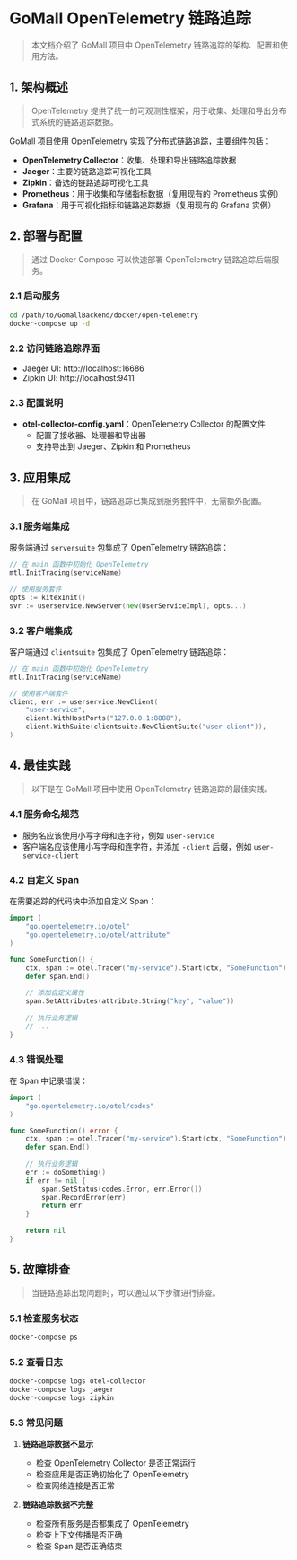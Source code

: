 # GoMall OpenTelemetry 链路追踪

> 本文档介绍了 GoMall 项目中 OpenTelemetry 链路追踪的架构、配置和使用方法。

## 1. 架构概述

> OpenTelemetry 提供了统一的可观测性框架，用于收集、处理和导出分布式系统的链路追踪数据。

GoMall 项目使用 OpenTelemetry 实现了分布式链路追踪，主要组件包括：

- **OpenTelemetry Collector**：收集、处理和导出链路追踪数据
- **Jaeger**：主要的链路追踪可视化工具
- **Zipkin**：备选的链路追踪可视化工具
- **Prometheus**：用于收集和存储指标数据（复用现有的 Prometheus 实例）
- **Grafana**：用于可视化指标和链路追踪数据（复用现有的 Grafana 实例）

## 2. 部署与配置

> 通过 Docker Compose 可以快速部署 OpenTelemetry 链路追踪后端服务。

### 2.1 启动服务

```bash
cd /path/to/GomallBackend/docker/open-telemetry
docker-compose up -d
```

### 2.2 访问链路追踪界面

- Jaeger UI: http://localhost:16686
- Zipkin UI: http://localhost:9411

### 2.3 配置说明

- **otel-collector-config.yaml**：OpenTelemetry Collector 的配置文件
  - 配置了接收器、处理器和导出器
  - 支持导出到 Jaeger、Zipkin 和 Prometheus

## 3. 应用集成

> 在 GoMall 项目中，链路追踪已集成到服务套件中，无需额外配置。

### 3.1 服务端集成

服务端通过 `serversuite` 包集成了 OpenTelemetry 链路追踪：

```go
// 在 main 函数中初始化 OpenTelemetry
mtl.InitTracing(serviceName)

// 使用服务套件
opts := kitexInit()
svr := userservice.NewServer(new(UserServiceImpl), opts...)
```

### 3.2 客户端集成

客户端通过 `clientsuite` 包集成了 OpenTelemetry 链路追踪：

```go
// 在 main 函数中初始化 OpenTelemetry
mtl.InitTracing(serviceName)

// 使用客户端套件
client, err := userservice.NewClient(
    "user-service",
    client.WithHostPorts("127.0.0.1:8888"),
    client.WithSuite(clientsuite.NewClientSuite("user-client")),
)
```

## 4. 最佳实践

> 以下是在 GoMall 项目中使用 OpenTelemetry 链路追踪的最佳实践。

### 4.1 服务命名规范

- 服务名应该使用小写字母和连字符，例如 `user-service`
- 客户端名应该使用小写字母和连字符，并添加 `-client` 后缀，例如 `user-service-client`

### 4.2 自定义 Span

在需要追踪的代码块中添加自定义 Span：

```go
import (
    "go.opentelemetry.io/otel"
    "go.opentelemetry.io/otel/attribute"
)

func SomeFunction() {
    ctx, span := otel.Tracer("my-service").Start(ctx, "SomeFunction")
    defer span.End()
    
    // 添加自定义属性
    span.SetAttributes(attribute.String("key", "value"))
    
    // 执行业务逻辑
    // ...
}
```

### 4.3 错误处理

在 Span 中记录错误：

```go
import (
    "go.opentelemetry.io/otel/codes"
)

func SomeFunction() error {
    ctx, span := otel.Tracer("my-service").Start(ctx, "SomeFunction")
    defer span.End()
    
    // 执行业务逻辑
    err := doSomething()
    if err != nil {
        span.SetStatus(codes.Error, err.Error())
        span.RecordError(err)
        return err
    }
    
    return nil
}
```

## 5. 故障排查

> 当链路追踪出现问题时，可以通过以下步骤进行排查。

### 5.1 检查服务状态

```bash
docker-compose ps
```

### 5.2 查看日志

```bash
docker-compose logs otel-collector
docker-compose logs jaeger
docker-compose logs zipkin
```

### 5.3 常见问题

1. **链路追踪数据不显示**
   - 检查 OpenTelemetry Collector 是否正常运行
   - 检查应用是否正确初始化了 OpenTelemetry
   - 检查网络连接是否正常

2. **链路追踪数据不完整**
   - 检查所有服务是否都集成了 OpenTelemetry
   - 检查上下文传播是否正确
   - 检查 Span 是否正确结束
